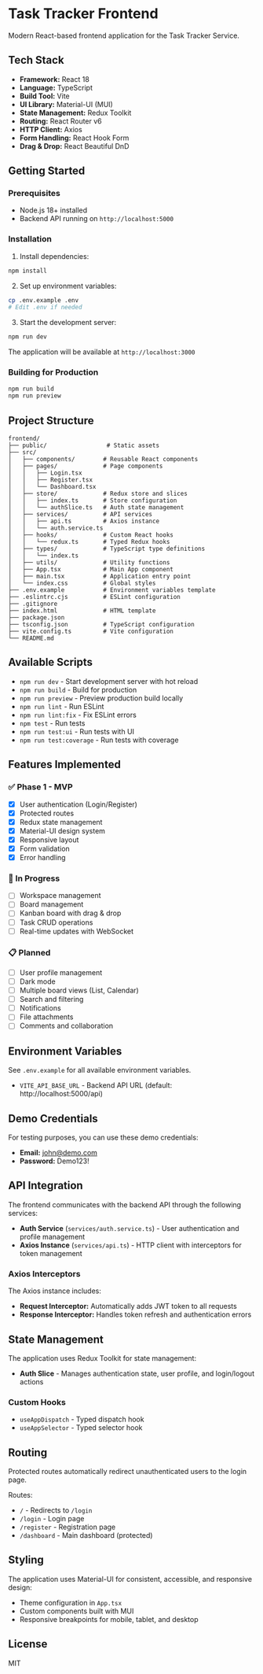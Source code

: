 # Task Tracker Frontend

Modern React-based frontend application for the Task Tracker Service.

## Tech Stack

- **Framework:** React 18
- **Language:** TypeScript
- **Build Tool:** Vite
- **UI Library:** Material-UI (MUI)
- **State Management:** Redux Toolkit
- **Routing:** React Router v6
- **HTTP Client:** Axios
- **Form Handling:** React Hook Form
- **Drag & Drop:** React Beautiful DnD

## Getting Started

### Prerequisites

- Node.js 18+ installed
- Backend API running on `http://localhost:5000`

### Installation

1. Install dependencies:
```bash
npm install
```

2. Set up environment variables:
```bash
cp .env.example .env
# Edit .env if needed
```

3. Start the development server:
```bash
npm run dev
```

The application will be available at `http://localhost:3000`

### Building for Production

```bash
npm run build
npm run preview
```

## Project Structure

```
frontend/
├── public/                 # Static assets
├── src/
│   ├── components/        # Reusable React components
│   ├── pages/             # Page components
│   │   ├── Login.tsx
│   │   ├── Register.tsx
│   │   └── Dashboard.tsx
│   ├── store/             # Redux store and slices
│   │   ├── index.ts       # Store configuration
│   │   └── authSlice.ts   # Auth state management
│   ├── services/          # API services
│   │   ├── api.ts         # Axios instance
│   │   └── auth.service.ts
│   ├── hooks/             # Custom React hooks
│   │   └── redux.ts       # Typed Redux hooks
│   ├── types/             # TypeScript type definitions
│   │   └── index.ts
│   ├── utils/             # Utility functions
│   ├── App.tsx            # Main App component
│   ├── main.tsx           # Application entry point
│   └── index.css          # Global styles
├── .env.example           # Environment variables template
├── .eslintrc.cjs          # ESLint configuration
├── .gitignore
├── index.html             # HTML template
├── package.json
├── tsconfig.json          # TypeScript configuration
├── vite.config.ts         # Vite configuration
└── README.md
```

## Available Scripts

- `npm run dev` - Start development server with hot reload
- `npm run build` - Build for production
- `npm run preview` - Preview production build locally
- `npm run lint` - Run ESLint
- `npm run lint:fix` - Fix ESLint errors
- `npm test` - Run tests
- `npm run test:ui` - Run tests with UI
- `npm run test:coverage` - Run tests with coverage

## Features Implemented

### ✅ Phase 1 - MVP
- [x] User authentication (Login/Register)
- [x] Protected routes
- [x] Redux state management
- [x] Material-UI design system
- [x] Responsive layout
- [x] Form validation
- [x] Error handling

### 🚧 In Progress
- [ ] Workspace management
- [ ] Board management
- [ ] Kanban board with drag & drop
- [ ] Task CRUD operations
- [ ] Real-time updates with WebSocket

### 📋 Planned
- [ ] User profile management
- [ ] Dark mode
- [ ] Multiple board views (List, Calendar)
- [ ] Search and filtering
- [ ] Notifications
- [ ] File attachments
- [ ] Comments and collaboration

## Environment Variables

See `.env.example` for all available environment variables.

- `VITE_API_BASE_URL` - Backend API URL (default: http://localhost:5000/api)

## Demo Credentials

For testing purposes, you can use these demo credentials:

- **Email:** john@demo.com
- **Password:** Demo123!

## API Integration

The frontend communicates with the backend API through the following services:

- **Auth Service** (`services/auth.service.ts`) - User authentication and profile management
- **Axios Instance** (`services/api.ts`) - HTTP client with interceptors for token management

### Axios Interceptors

The Axios instance includes:
- **Request Interceptor:** Automatically adds JWT token to all requests
- **Response Interceptor:** Handles token refresh and authentication errors

## State Management

The application uses Redux Toolkit for state management:

- **Auth Slice** - Manages authentication state, user profile, and login/logout actions

### Custom Hooks

- `useAppDispatch` - Typed dispatch hook
- `useAppSelector` - Typed selector hook

## Routing

Protected routes automatically redirect unauthenticated users to the login page.

Routes:
- `/` - Redirects to `/login`
- `/login` - Login page
- `/register` - Registration page
- `/dashboard` - Main dashboard (protected)

## Styling

The application uses Material-UI for consistent, accessible, and responsive design:

- Theme configuration in `App.tsx`
- Custom components built with MUI
- Responsive breakpoints for mobile, tablet, and desktop

## License

MIT

